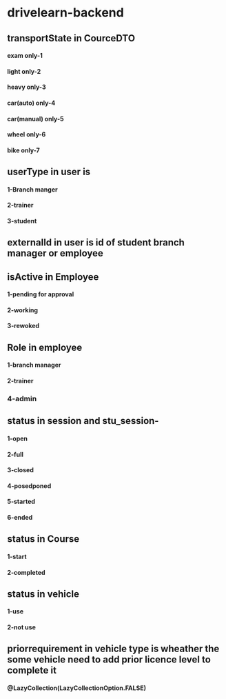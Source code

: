 # drivelearn-backend

## transportState in CourceDTO
#### exam only-1 
#### light only-2
#### heavy only-3
#### car(auto) only-4
#### car(manual) only-5
#### wheel only-6
#### bike only-7


## userType in user is
#### 1-Branch manger
#### 2-trainer
#### 3-student

## externalId in user is id of student branch manager or employee

## isActive in Employee
#### 1-pending for approval
#### 2-working
#### 3-rewoked

## Role in employee
#### 1-branch manager
#### 2-trainer
### 4-admin


## status in session and stu_session-
#### 1-open 
#### 2-full
#### 3-closed
#### 4-posedponed
#### 5-started
#### 6-ended

## status in Course 
#### 1-start
#### 2-completed

## status in vehicle 
#### 1-use
#### 2-not use



## priorrequirement in vehicle type is wheather the some vehicle need to add prior licence level to complete it

####  @LazyCollection(LazyCollectionOption.FALSE)
